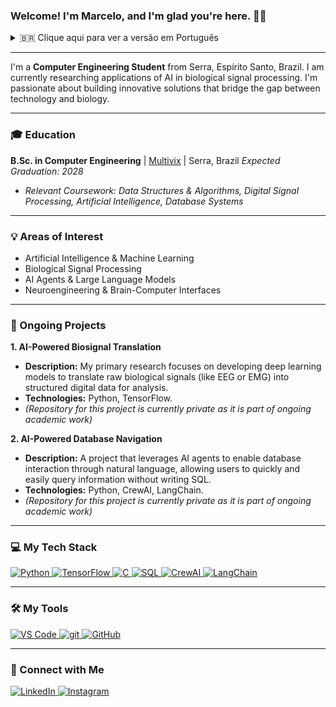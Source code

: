 ### Welcome! I'm Marcelo, and I'm glad you're here. 👨‍💻

<details>
  <summary>🇧🇷 Clique aqui para ver a versão em Português</summary>
  
  ---
  
  ### Bem-vindo! Sou o Marcelo, e fico feliz com a sua visita. 👨‍💻

  ---

  Sou **Estudante de Engenharia da Computação** de Serra, Espírito Santo, Brasil. Atualmente, pesquiso aplicações de IA no processamento de sinais biológicos. Sou apaixonado por construir soluções inovadoras que conectam tecnologia e biologia.

  ---

  ### 🎓 Formação Acadêmica

**Bacharelado em Engenharia da Computação** | [Multivix](https://www.multivix.edu.br/) | Serra, Brasil | Previsão de Conclusão: 2028
- *Disciplinas Relevantes: Estruturas de Dados & Algoritmos, Processamento Digital de Sinais, Inteligência Artificial, Sistemas de Bancos de Dados.*
  ---
  
  ### 💡 Áreas de Interesse

  - Inteligência Artificial & Machine Learning
  - Processamento de Sinais Biológicos
  - Agentes de IA & Modelos de Linguagem (LLMs)
  - Neuroengenharia & Interfaces Cérebro-Computador

  ---

  ### 🔬 Projetos Atuais

  **1. Tradução de Biossinais com IA**
  - **Descrição:** Minha pesquisa principal foca no desenvolvimento de modelos de deep learning para traduzir sinais biológicos brutos (como EEG ou EMG) em dados digitais estruturados para análise.
  - **Tecnologias:** Python, TensorFlow.
  - _(O repositório deste projeto é privado, pois faz parte de um trabalho acadêmico em andamento)_

  **2. Navegação em Bancos de Dados com IA**
  - **Descrição:** Um projeto que utiliza agentes de IA para permitir a interação com bancos de dados através de linguagem natural, possibilitando que usuários consultem informações de forma rápida e fácil, sem precisar escrever SQL.
  - **Tecnologias:** Python, CrewAI, LangChain.
  - _(O repositório deste projeto é privado, pois faz parte de um trabalho acadêmico em andamento)_

  ---

  ### 💻 Minhas Tecnologias

  <p align="left">
    <a href="https://www.python.org" target="_blank"> <img src="https://img.shields.io/badge/Python-3776AB?style=for-the-badge&logo=python&logoColor=white" alt="Python"> </a>
    <a href="https://www.tensorflow.org" target="_blank"> <img src="https://img.shields.io/badge/TensorFlow-FF6F00?style=for-the-badge&logo=tensorflow&logoColor=white" alt="TensorFlow"> </a>
    <a href="https://www.cprogramming.com/" target="_blank"> <img src="https://img.shields.io/badge/C-00599C?style=for-the-badge&logo=c&logoColor=white" alt="C"> </a>
    <a href="https://www.mysql.com/" target="_blank"> <img src="https://img.shields.io/badge/MySQL-4479A1?style=for-the-badge&logo=mysql&logoColor=white" alt="SQL"> </a>
    <a href="https://www.crewai.com/" target="_blank"> <img src="https://img.shields.io/badge/CrewAI-4D4DFF?style=for-the-badge" alt="CrewAI"> </a>
    <a href="https://www.langchain.com/" target="_blank"> <img src="https://img.shields.io/badge/LangChain-009688?style=for-the-badge&logo=langchain" alt="LangChain"> </a>
  </p>

  ---

  ### 🛠️ Minhas Ferramentas

  <p align="left">
      <a href="https://code.visualstudio.com/" target="_blank"> <img src="https://img.shields.io/badge/VS_Code-007ACC?style=for-the-badge&logo=visualstudiocode&logoColor=white" alt="VS Code"> </a>
      <a href="https://git-scm.com/" target="_blank"> <img src="https://img.shields.io/badge/GIT-E44C30?style=for-the-badge&logo=git&logoColor=white" alt="git"> </a>
      <a href="https://github.com/" target="_blank"> <img src="https://img.shields.io/badge/GitHub-181717?style=for-the-badge&logo=github&logoColor=white" alt="GitHub"> </a>
  </p>
  
  ---
  
  ### 🔗 Conecte-se Comigo

  <p align="left">
    <a href="URL_TO_YOUR_LINKEDIN_PROFILE" target="_blank">
      <img src="https://img.shields.io/badge/LinkedIn-0A66C2?style=for-the-badge&logo=linkedin&logoColor=white" alt="LinkedIn">
    </a>
    <a href="https://www.instagram.com/marceloperovanobraga" target="_blank">
      <img src="https://img.shields.io/badge/Instagram-E4405F?style=for-the-badge&logo=instagram&logoColor=white" alt="Instagram">
    </a>
  </p>

</details>

---

I'm a **Computer Engineering Student** from Serra, Espírito Santo, Brazil. I am currently researching applications of AI in biological signal processing. I'm passionate about building innovative solutions that bridge the gap between technology and biology.

---

### 🎓 Education

**B.Sc. in Computer Engineering** | [Multivix](https://www.multivix.edu.br/) | Serra, Brazil
*Expected Graduation: 2028*
- *Relevant Coursework: Data Structures & Algorithms, Digital Signal Processing, Artificial Intelligence, Database Systems*

---

### 💡 Areas of Interest

- Artificial Intelligence & Machine Learning
- Biological Signal Processing
- AI Agents & Large Language Models
- Neuroengineering & Brain-Computer Interfaces

---

### 🔬 Ongoing Projects

**1. AI-Powered Biosignal Translation**
- **Description:** My primary research focuses on developing deep learning models to translate raw biological signals (like EEG or EMG) into structured digital data for analysis.
- **Technologies:** Python, TensorFlow.
- _(Repository for this project is currently private as it is part of ongoing academic work)_

**2. AI-Powered Database Navigation**
- **Description:** A project that leverages AI agents to enable database interaction through natural language, allowing users to quickly and easily query information without writing SQL.
- **Technologies:** Python, CrewAI, LangChain.
- _(Repository for this project is currently private as it is part of ongoing academic work)_

---

### 💻 My Tech Stack

<p align="left">
  <a href="https://www.python.org" target="_blank"> <img src="https://img.shields.io/badge/Python-3776AB?style=for-the-badge&logo=python&logoColor=white" alt="Python"> </a>
  <a href="https://www.tensorflow.org" target="_blank"> <img src="https://img.shields.io/badge/TensorFlow-FF6F00?style=for-the-badge&logo=tensorflow&logoColor=white" alt="TensorFlow"> </a>
  <a href="https://www.cprogramming.com/" target="_blank"> <img src="https://img.shields.io/badge/C-00599C?style=for-the-badge&logo=c&logoColor=white" alt="C"> </a>
  <a href="https://www.mysql.com/" target="_blank"> <img src="https://img.shields.io/badge/MySQL-4479A1?style=for-the-badge&logo=mysql&logoColor=white" alt="SQL"> </a>
  <a href="https://www.crewai.com/" target="_blank"> <img src="https://img.shields.io/badge/CrewAI-4D4DFF?style=for-the-badge" alt="CrewAI"> </a>
  <a href="https://www.langchain.com/" target="_blank"> <img src="https://img.shields.io/badge/LangChain-009688?style=for-the-badge&logo=langchain" alt="LangChain"> </a>
</p>

---

### 🛠️ My Tools

<p align="left">
    <a href="https://code.visualstudio.com/" target="_blank"> <img src="https://img.shields.io/badge/VS_Code-007ACC?style=for-the-badge&logo=visualstudiocode&logoColor=white" alt="VS Code"> </a>
    <a href="https://git-scm.com/" target="_blank"> <img src="https://img.shields.io/badge/GIT-E44C30?style=for-the-badge&logo=git&logoColor=white" alt="git"> </a>
    <a href="https://github.com/" target="_blank"> <img src="https://img.shields.io/badge/GitHub-181717?style=for-the-badge&logo=github&logoColor=white" alt="GitHub"> </a>
</p>

---

### 🔗 Connect with Me

<p align="left">
  <a href="URL_TO_YOUR_LINKEDIN_PROFILE" target="_blank">
    <img src="https://img.shields.io/badge/LinkedIn-0A66C2?style=for-the-badge&logo=linkedin&logoColor=white" alt="LinkedIn">
  </a>
  <a href="https://www.instagram.com/marceloperovanobraga" target="_blank">
    <img src="https://img.shields.io/badge/Instagram-E4405F?style=for-the-badge&logo=instagram&logoColor=white" alt="Instagram">
  </a>
</p>
